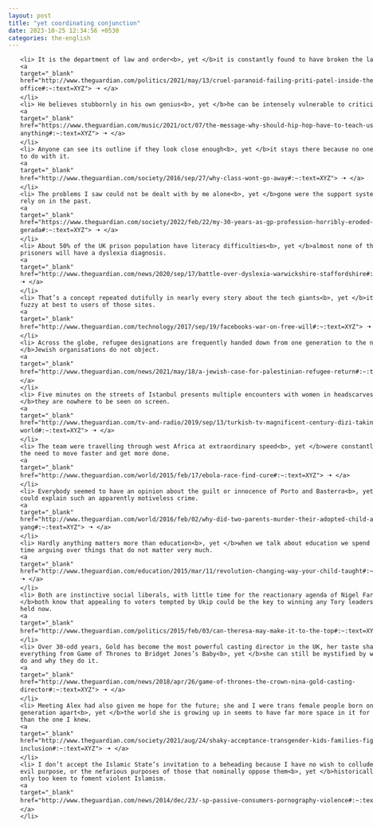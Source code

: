 ```yaml
---
layout: post
title: "yet coordinating conjunction"
date: 2023-10-25 12:34:56 +0530
categories: the-english
---
```

<style>
    ol {
        width: 800px;
        margin: 0 auto;
    }
ol li {
    font-size: 18px;
    line-height: 1.5;
    padding-bottom: 8px;
}
</style>
<ol>

    <li> It is the department of law and order<b>, yet </b>it is constantly found to have broken the law.
    <a 
    target="_blank" 
    href="http://www.theguardian.com/politics/2021/may/13/cruel-paranoid-failing-priti-patel-inside-the-home-office#:~:text=XYZ"> 🠢 </a>
    </li>
    <li> He believes stubbornly in his own genius<b>, yet </b>he can be intensely vulnerable to criticism.
    <a 
    target="_blank" 
    href="https://www.theguardian.com/music/2021/oct/07/the-message-why-should-hip-hop-have-to-teach-us-anything#:~:text=XYZ"> 🠢 </a>
    </li>
    <li> Anyone can see its outline if they look close enough<b>, yet </b>it stays there because no one knows what to do with it.
    <a 
    target="_blank" 
    href="http://www.theguardian.com/society/2016/sep/27/why-class-wont-go-away#:~:text=XYZ"> 🠢 </a>
    </li>
    <li> The problems I saw could not be dealt with by me alone<b>, yet </b>gone were the support systems I could rely on in the past.
    <a 
    target="_blank" 
    href="https://www.theguardian.com/society/2022/feb/22/my-30-years-as-gp-profession-horribly-eroded-clare-gerada#:~:text=XYZ"> 🠢 </a>
    </li>
    <li> About 50% of the UK prison population have literacy difficulties<b>, yet </b>almost none of these prisoners will have a dyslexia diagnosis.
    <a 
    target="_blank" 
    href="http://www.theguardian.com/news/2020/sep/17/battle-over-dyslexia-warwickshire-staffordshire#:~:text=XYZ"> 🠢 </a>
    </li>
    <li> That’s a concept repeated dutifully in nearly every story about the tech giants<b>, yet </b>it remains fuzzy at best to users of those sites.
    <a 
    target="_blank" 
    href="http://www.theguardian.com/technology/2017/sep/19/facebooks-war-on-free-will#:~:text=XYZ"> 🠢 </a>
    </li>
    <li> Across the globe, refugee designations are frequently handed down from one generation to the next<b>, yet </b>Jewish organisations do not object.
    <a 
    target="_blank" 
    href="http://www.theguardian.com/news/2021/may/18/a-jewish-case-for-palestinian-refugee-return#:~:text=XYZ"> 🠢 </a>
    </li>
    <li> Five minutes on the streets of Istanbul presents multiple encounters with women in headscarves<b>, yet </b>they are nowhere to be seen on screen.
    <a 
    target="_blank" 
    href="http://www.theguardian.com/tv-and-radio/2019/sep/13/turkish-tv-magnificent-century-dizi-taking-over-world#:~:text=XYZ"> 🠢 </a>
    </li>
    <li> The team were travelling through west Africa at extraordinary speed<b>, yet </b>were constantly aware of the need to move faster and get more done.
    <a 
    target="_blank" 
    href="http://www.theguardian.com/world/2015/feb/17/ebola-race-find-cure#:~:text=XYZ"> 🠢 </a>
    </li>
    <li> Everybody seemed to have an opinion about the guilt or innocence of Porto and Basterra<b>, yet </b>nobody could explain such an apparently motiveless crime.
    <a 
    target="_blank" 
    href="http://www.theguardian.com/world/2016/feb/02/why-did-two-parents-murder-their-adopted-child-asunta-fong-yang#:~:text=XYZ"> 🠢 </a>
    </li>
    <li> Hardly anything matters more than education<b>, yet </b>when we talk about education we spend a lot of time arguing over things that do not matter very much.
    <a 
    target="_blank" 
    href="http://www.theguardian.com/education/2015/mar/11/revolution-changing-way-your-child-taught#:~:text=XYZ"> 🠢 </a>
    </li>
    <li> Both are instinctive social liberals, with little time for the reactionary agenda of Nigel Farage<b>, yet </b>both know that appealing to voters tempted by Ukip could be the key to winning any Tory leadership contest held now.
    <a 
    target="_blank" 
    href="http://www.theguardian.com/politics/2015/feb/03/can-theresa-may-make-it-to-the-top#:~:text=XYZ"> 🠢 </a>
    </li>
    <li> Over 30-odd years, Gold has become the most powerful casting director in the UK, her taste shaping everything from Game of Thrones to Bridget Jones’s Baby<b>, yet </b>she can still be mystified by what actors do and why they do it.
    <a 
    target="_blank" 
    href="http://www.theguardian.com/news/2018/apr/26/game-of-thrones-the-crown-nina-gold-casting-director#:~:text=XYZ"> 🠢 </a>
    </li>
    <li> Meeting Alex had also given me hope for the future; she and I were trans female people born only one generation apart<b>, yet </b>the world she is growing up in seems to have far more space in it for trans people than the one I knew.
    <a 
    target="_blank" 
    href="http://www.theguardian.com/society/2021/aug/24/shaky-acceptance-transgender-kids-families-fight-for-inclusion#:~:text=XYZ"> 🠢 </a>
    </li>
    <li> I don’t accept the Islamic State’s invitation to a beheading because I have no wish to collude with their evil purpose, or the nefarious purposes of those that nominally oppose them<b>, yet </b>historically have been only too keen to foment violent Islamism.
    <a 
    target="_blank" 
    href="http://www.theguardian.com/news/2014/dec/23/-sp-passive-consumers-pornography-violence#:~:text=XYZ"> 🠢 </a>
    </li>